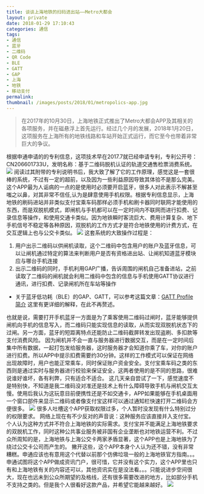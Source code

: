 ```yaml
---
title: 谈谈上海地铁的扫码进出站——Metro大都会
layout: private
date: 2018-01-29 17:10:43
categories: 通信
tags: 
- 通信
- 蓝牙
- 二维码
- QR Code
- BLE
- GATT
- GAP
- 上海
- 地铁
- 移动支付
permalink:
thumbnail: /images/posts/2018/01/metropolics-app.jpg
---
```

>在2017年的10月30日，上海地铁正式推出了Metro大都会APP及其相关的各项服务，并在磁悬浮上首先运行。经过几个月的发展，2018年1月20日，这项服务在上海所有的地铁线路和车站开始正式运行，而它至今也带着非常巨大的争议。

<!--More-->

根据申通申请的的专利信息，这项技术早在2017.7就已经申请专利，专利公开号：CN206601733U，发明名称：基于二维码脱机认证的轨道交通售检票消费系统。
![](/images/posts/2018/01/CN206601733U_details.PNG)
阅读过其附带的专利说明书后，我大致了解了它的工作原理，感觉这是一套很棒的系统，不过有一定的超前，以及因为一些利益原因导致其体验不是那么完美。
这个APP最为人诟病的一点的是使用时必须要开启蓝牙，很多人对此表示不解甚至嗤之以鼻，对其非常不信任,认为是肆意使用手机权限。根据专利信息显示，上海地铁的刷码进站并非类似支付宝乘车码那样必须手机和刷卡器同时联网才能使用的东西，而是双脱机模式，即闸机与手机都可以在一定时间内不联网而进行扣费、记录信息等操作，和使用交通卡类似。因为地铁瞬时客流巨大、费用计算复杂、地下手机信号不稳定等各种原因，双脱机的工作方式才是符合地铁使用的计费方式，在交互逻辑上也与公交卡类似。
![](/images/posts/2018/01/CN206601733U_ins.png)
这套系统的大致操作过程是：
1. 用户出示二维码以供闸机读取，这个二维码中包含用户的账户及蓝牙信息，可以让闸机通过特定的算法来判断用户是否有资格进出站、让闸机知道蓝牙模块应与哪台手机连接
2. 出示二维码的同时，手机利用GAP广播，告诉周围的闸机自己准备进站，之前读取了二维码的闸机就会利用二维码中包含的信息与手机使用GATT协议进行通讯，进行扣费、记录闸机所在车站等操作
* 关于蓝牙低功耗（BLE）的GAP、GATT，可以参考这篇文章：[GATT Profile 简介](https://www.race604.com/gatt-profile-intro/) 这里有更详细的解释，在此不再赘述。

也就是说，需要打开手机蓝牙一方面是为了乘客使用二维码过闸时，蓝牙能够提供闸机向手机的信息写入，而二维码只能实现信息的读取，从而实现双脱机状态下的过闸。另一方面，蓝牙的短距离特点还能防止二维码截屏转发出现盗刷、多扣款等支付消费风险。
因为闸机并不会一直与服务器进行数据交互，而是在一定时间后集中所有数据，一起打包发给服务器，这时服务器才会知道你乘了车，对你的账户进行扣费。所以APP中提示扣费需要约30分钟。这样的工作模式可以保证在网络出现故障时，用户也能正常乘车，同时保证账户资金安全。支付宝乘车码之类的东西则是通过实时与服务器进行校验来保证安全，这两者使用的是不同的思路，很难说谁好谁坏，各有利弊，只有适合不适合。
这几天亲自尝试了一下，感觉速度不是特别快，不知道是我二维码没对准还是技术上有什么障碍导致手机与闸机交互太慢。使用后我认为这玩意目前便携性还是不如交通卡，APP如果能够在手机桌面用一个窗口部件来显示二维码或者像支付宝这样可以通过通知栏快速打开二维码会方便很多。
![](/images/posts/2018/01/app-quanxian.jpg)
很多人吐槽这个APP获取权限过多，个人暂时没发现有什么特别过分的权限要求。
网络上现在有不少反对的声音说：这种服务应该直接并入支付宝。个人认为这种方式并不符合上海地铁的实际需求。支付宝并不能满足上海地铁要求的双脱机工作，同时这种公共事业服务被非国有企业垄断也对地铁运营不利。不过众所周知的是，上海地铁与上海公交卡两家矛盾显著，这个APP也是上海地铁为了绕过公交卡公司而产生的。
撇开这些，这个APP本身个人认为还不错，没有非常糟糕。申通应该也有意用这个代替以前那个仿佛垃圾一般的上海地铁官方指南。。。申通试图将这个APP做成资讯门户，很可惜，它并没有这个实力，这个APP里也只有和上海地铁有关的内容还可以，其他资讯实在是没法看。。。只能说进步空间很大，现在也远未到公众所期望的及格线，还有很多需要改进的地方，比如部分手机不支持之类的。但是我个人很看好这款产品，并希望它能越来越好。
![](/images/posts/2018/01/O98K.jpg)
